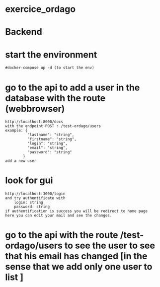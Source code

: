 # exercice_ordago
# Backend
# start the environment
    #docker-compose up -d (to start the env)
# go to the api to add a user in the database with the route (webbrowser)
    http://localhost:8000/docs
    with the endpoint POST : /test-ordago/users
    example: {
              "lastname": "string",
              "firstname": "string",
              "login": "string",
              "email": "string",
              "password": "string"
            }
    add a new user
# look for gui
    http://localhost:3000/login
    and try authentificate with
        login: string
        password: string
    if authentification is success you will be redirect to home page
    here you can edit your mail and see the changes.
  
# go to the api with the route /test-ordago/users to see the user to see that his email has changed [in the sense that we add only one user to list ]
